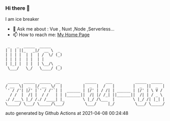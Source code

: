### Hi there 👋

I am ice breaker

- 💬 Ask me about : Vue , Nuxt ,Node ,Serverless...
- 📫 How to reach me: [My Home Page](https://icebreaker.top/)

```
 _   _  _____  _____     
| | | ||_   _|/  __ \  _ 
| | | |  | |  | /  \/ (_)
| | | |  | |  | |        
| |_| |  | |  | \__/\  _ 
 \___/   \_/   \____/ (_)
                         
                         
 _____  _____  _____  __           _____    ___          _____  _____ 
/ __  \|  _  |/ __  \/  |         |  _  |  /   |        |  _  ||  _  |
`' / /'| |/' |`' / /'`| |  ______ | |/' | / /| | ______ | |/' | \ V / 
  / /  |  /| |  / /   | | |______||  /| |/ /_| ||______||  /| | / _ \ 
./ /___\ |_/ /./ /____| |_        \ |_/ /\___  |        \ |_/ /| |_| |
\_____/ \___/ \_____/\___/         \___/     |_/         \___/ \_____/
```

auto generated by Github Actions at 2021-04-08 00:24:48
